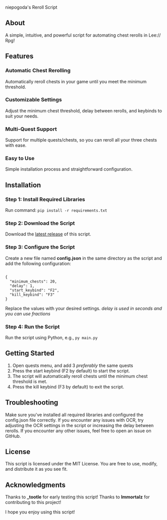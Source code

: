 niepogoda's Reroll Script

About
-----

A simple, intuitive, and powerful script for automating chest rerolls in Lee:// Rpg!

Features
--------

### Automatic Chest Rerolling

Automatically reroll chests in your game until you meet the minimum threshold.

### Customizable Settings

Adjust the minimum chest threshold, delay between rerolls, and keybinds to suit your needs.

### Multi-Quest Support

Support for multiple quests/chests, so you can reroll all your three chests with ease.

### Easy to Use

Simple installation process and straightforward configuration.

Installation
-------------

### Step 1: Install Required Libraries

Run command:
`pip install -r requirements.txt`

### Step 2: Download the Script

Download the <a href="https://github.com/0e8/niepogodasreroll/releases/latest">latest release</a> of this script.

### Step 3: Configure the Script

Create a new file named <b>config.json</b> in the same directory as the script and add the following configuration:

<code>
{
  "minimum_chests": 20,
  "delay": 1,
  "start_keybind": "F2",
  "kill_keybind": "F3"
}
</code>

Replace the values with your desired settings.
<i>delay is used in seconds and you can use fractions</i>

### Step 4: Run the Script

Run the script using Python, e.g., <code>py main.py</code>

Getting Started
---------------

1. Open quests menu, and add 3 *preferably* the same quests
2. Press the start keybind (F2 by default) to start the script.
3. The script will automatically reroll chests until the minimum chest threshold is met.
4. Press the kill keybind (F3 by default) to exit the script.

Troubleshooting
----------------

Make sure you've installed all required libraries and configured the config.json file correctly.
If you encounter any issues with OCR, try adjusting the OCR settings in the script or increasing the delay between rerolls.
If you encounter any other issues, feel free to open an issue on GitHub.

License
-------

This script is licensed under the MIT License. You are free to use, modify, and distribute it as you see fit.

Acknowledgments
--------------

Thanks to **_tootle** for early testing this script!
Thanks to **lmmortalz** for contributing to this project!

I hope you enjoy using this script!
